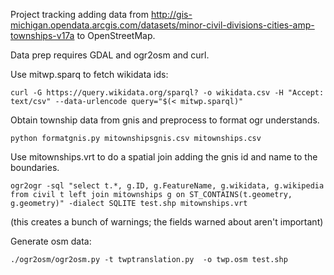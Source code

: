Project tracking adding data from http://gis-michigan.opendata.arcgis.com/datasets/minor-civil-divisions-cities-amp-townships-v17a
to OpenStreetMap.

Data prep requires GDAL and ogr2osm and curl.

Use mitwp.sparq to fetch wikidata ids:

    curl -G https://query.wikidata.org/sparql? -o wikidata.csv -H "Accept: text/csv" --data-urlencode query="$(< mitwp.sparql)"

Obtain township data from gnis and preprocess to format ogr understands.

    python formatgnis.py mitownshipsgnis.csv mitownships.csv

Use mitownships.vrt to do a spatial join adding the gnis id and name to 
the boundaries.

    ogr2ogr -sql "select t.*, g.ID, g.FeatureName, g.wikidata, g.wikipedia from civil t left join mitownships g on ST_CONTAINS(t.geometry, g.geometry)" -dialect SQLITE test.shp mitownships.vrt

(this creates a bunch of warnings; the fields warned about aren't important)

Generate osm data:

    ./ogr2osm/ogr2osm.py -t twptranslation.py  -o twp.osm test.shp


